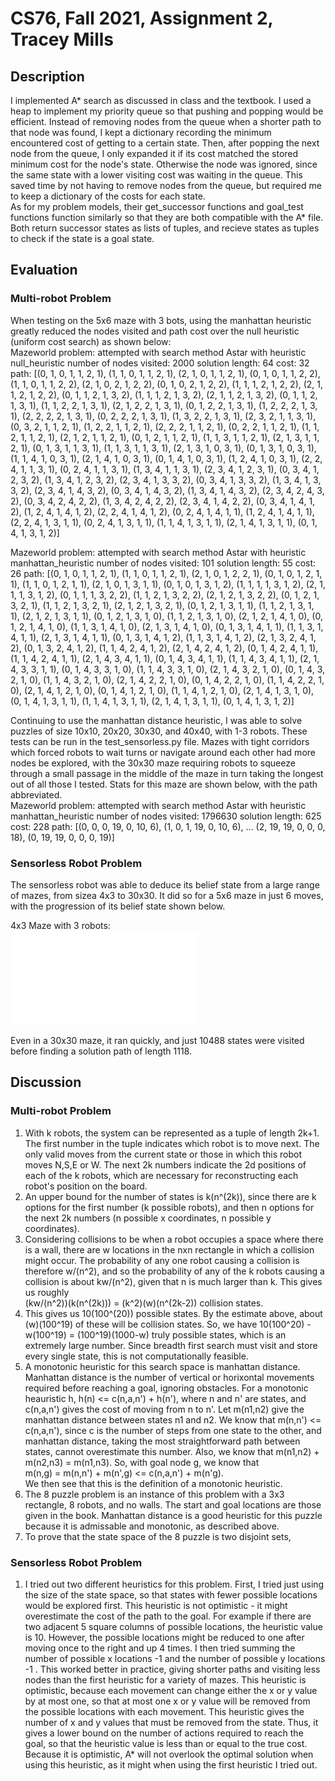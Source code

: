 # CS76, Fall 2021, Assignment 2, Tracey Mills
## Description
I implemented A* search as discussed in class and the textbook. I used a heap to implement my priority queue so that pushing and popping would be efficient. Instead of removing nodes from the queue when a shorter path to that node was found, I kept a dictionary recording the minimum encountered cost of getting to a certain state. Then, after popping the next node from the queue, I only expanded it if its cost matched the stored minimum cost for the node's state. Otherwise the node was ignored, since the same state with a lower visiting cost was waiting in the queue. This saved time by not having to remove nodes from the queue, but required me to keep a dictionary of the costs for each state.  
As for my problem models, their get_successor functions and goal_test functions function similarly so that they are both compatible with the A* file. Both return successor states as lists of tuples, and recieve states as tuples to check if the state is a goal state.

## Evaluation
### Multi-robot Problem
When testing on the 5x6 maze with 3 bots, using the manhattan heuristic greatly reduced the nodes visited and path cost over the null heuristic (uniform cost search) as shown below:  
Mazeworld problem: 
attempted with search method Astar with heuristic null_heuristic
number of nodes visited: 2000
solution length: 64
cost: 32
path: [(0, 1, 0, 1, 1, 2, 1), (1, 1, 0, 1, 1, 2, 1), (2, 1, 0, 1, 1, 2, 1), (0, 1, 0, 1, 1, 2, 2), (1, 1, 0, 1, 1, 2, 2), (2, 1, 0, 2, 1, 2, 2), (0, 1, 0, 2, 1, 2, 2), (1, 1, 1, 2, 1, 2, 2), (2, 1, 1, 2, 1, 2, 2), (0, 1, 1, 2, 1, 3, 2), (1, 1, 1, 2, 1, 3, 2), (2, 1, 1, 2, 1, 3, 2), (0, 1, 1, 2, 1, 3, 1), (1, 1, 2, 2, 1, 3, 1), (2, 1, 2, 2, 1, 3, 1), (0, 1, 2, 2, 1, 3, 1), (1, 2, 2, 2, 1, 3, 1), (2, 2, 2, 2, 1, 3, 1), (0, 2, 2, 2, 1, 3, 1), (1, 3, 2, 2, 1, 3, 1), (2, 3, 2, 1, 1, 3, 1), (0, 3, 2, 1, 1, 2, 1), (1, 2, 2, 1, 1, 2, 1), (2, 2, 2, 1, 1, 2, 1), (0, 2, 2, 1, 1, 2, 1), (1, 1, 2, 1, 1, 2, 1), (2, 1, 2, 1, 1, 2, 1), (0, 1, 2, 1, 1, 2, 1), (1, 1, 3, 1, 1, 2, 1), (2, 1, 3, 1, 1, 2, 1), (0, 1, 3, 1, 1, 3, 1), (1, 1, 3, 1, 1, 3, 1), (2, 1, 3, 1, 0, 3, 1), (0, 1, 3, 1, 0, 3, 1), (1, 1, 4, 1, 0, 3, 1), (2, 1, 4, 1, 0, 3, 1), (0, 1, 4, 1, 0, 3, 1), (1, 2, 4, 1, 0, 3, 1), (2, 2, 4, 1, 1, 3, 1), (0, 2, 4, 1, 1, 3, 1), (1, 3, 4, 1, 1, 3, 1), (2, 3, 4, 1, 2, 3, 1), (0, 3, 4, 1, 2, 3, 2), (1, 3, 4, 1, 2, 3, 2), (2, 3, 4, 1, 3, 3, 2), (0, 3, 4, 1, 3, 3, 2), (1, 3, 4, 1, 3, 3, 2), (2, 3, 4, 1, 4, 3, 2), (0, 3, 4, 1, 4, 3, 2), (1, 3, 4, 1, 4, 3, 2), (2, 3, 4, 2, 4, 3, 2), (0, 3, 4, 2, 4, 2, 2), (1, 3, 4, 2, 4, 2, 2), (2, 3, 4, 1, 4, 2, 2), (0, 3, 4, 1, 4, 1, 2), (1, 2, 4, 1, 4, 1, 2), (2, 2, 4, 1, 4, 1, 2), (0, 2, 4, 1, 4, 1, 1), (1, 2, 4, 1, 4, 1, 1), (2, 2, 4, 1, 3, 1, 1), (0, 2, 4, 1, 3, 1, 1), (1, 1, 4, 1, 3, 1, 1), (2, 1, 4, 1, 3, 1, 1), (0, 1, 4, 1, 3, 1, 2)]

Mazeworld problem: 
attempted with search method Astar with heuristic manhattan_heuristic
number of nodes visited: 101
solution length: 55
cost: 26
path: [(0, 1, 0, 1, 1, 2, 1), (1, 1, 0, 1, 1, 2, 1), (2, 1, 0, 1, 2, 2, 1), (0, 1, 0, 1, 2, 1, 1), (1, 1, 0, 1, 2, 1, 1), (2, 1, 0, 1, 3, 1, 1), (0, 1, 0, 1, 3, 1, 2), (1, 1, 1, 1, 3, 1, 2), (2, 1, 1, 1, 3, 1, 2), (0, 1, 1, 1, 3, 2, 2), (1, 1, 2, 1, 3, 2, 2), (2, 1, 2, 1, 3, 2, 2), (0, 1, 2, 1, 3, 2, 1), (1, 1, 2, 1, 3, 2, 1), (2, 1, 2, 1, 3, 2, 1), (0, 1, 2, 1, 3, 1, 1), (1, 1, 2, 1, 3, 1, 1), (2, 1, 2, 1, 3, 1, 1), (0, 1, 2, 1, 3, 1, 0), (1, 1, 2, 1, 3, 1, 0), (2, 1, 2, 1, 4, 1, 0), (0, 1, 2, 1, 4, 1, 0), (1, 1, 3, 1, 4, 1, 0), (2, 1, 3, 1, 4, 1, 0), (0, 1, 3, 1, 4, 1, 1), (1, 1, 3, 1, 4, 1, 1), (2, 1, 3, 1, 4, 1, 1), (0, 1, 3, 1, 4, 1, 2), (1, 1, 3, 1, 4, 1, 2), (2, 1, 3, 2, 4, 1, 2), (0, 1, 3, 2, 4, 1, 2), (1, 1, 4, 2, 4, 1, 2), (2, 1, 4, 2, 4, 1, 2), (0, 1, 4, 2, 4, 1, 1), (1, 1, 4, 2, 4, 1, 1), (2, 1, 4, 3, 4, 1, 1), (0, 1, 4, 3, 4, 1, 1), (1, 1, 4, 3, 4, 1, 1), (2, 1, 4, 3, 3, 1, 1), (0, 1, 4, 3, 3, 1, 0), (1, 1, 4, 3, 3, 1, 0), (2, 1, 4, 3, 2, 1, 0), (0, 1, 4, 3, 2, 1, 0), (1, 1, 4, 3, 2, 1, 0), (2, 1, 4, 2, 2, 1, 0), (0, 1, 4, 2, 2, 1, 0), (1, 1, 4, 2, 2, 1, 0), (2, 1, 4, 1, 2, 1, 0), (0, 1, 4, 1, 2, 1, 0), (1, 1, 4, 1, 2, 1, 0), (2, 1, 4, 1, 3, 1, 0), (0, 1, 4, 1, 3, 1, 1), (1, 1, 4, 1, 3, 1, 1), (2, 1, 4, 1, 3, 1, 1), (0, 1, 4, 1, 3, 1, 2)]  

Continuing to use the manhattan distance heuristic, I was able to solve puzzles of size 10x10, 20x20, 30x30, and 40x40, with 1-3 robots. These tests can be run in the test_sensorless.py file. Mazes with tight corridors which forced robots to wait turns or navigate around each other had more nodes be explored, with the 30x30 maze requiring robots to squeeze through a small passage in the middle of the maze in turn taking the longest out of all those I tested. Stats for this maze are shown below, with the path abbreviated.  
Mazeworld problem: 
attempted with search method Astar with heuristic manhattan_heuristic
number of nodes visited: 1796630
solution length: 625
cost: 228
path: [(0, 0, 0, 19, 0, 10, 6), (1, 0, 1, 19, 0, 10, 6), ... (2, 19, 19, 0, 0, 0, 18), (0, 19, 19, 0, 0, 0, 19)]

### Sensorless Robot Problem
The sensorless robot was able to deduce its belief state from a large range of mazes, from sizea 4x3 to 30x30. It did so for a 5x6 maze in just 6 moves, with the progression of its belief state shown below.

4x3 Maze with 3 robots:  
![Belief state progression with moves ](./4x3Sensorless.pdf)

Even in a 30x30 maze, it ran quickly, and just 10488 states were visited before finding a solution path of length 1118.

## Discussion
### Multi-robot Problem
1. With k robots, the system can be represented as a tuple of length 2k+1. The first number in the tuple indicates which robot is to move next. The only valid moves from the current state or those in which this robot moves N,S,E or W. The next 2k numbers indicate the 2d positions of each of the k robots, which are necessary for reconstructing each robot's position on the board.
2. An upper bound for the number of states is k(n^(2k)), since there are k options for the first number (k possible robots), and then n options for the next 2k numbers (n possible x coordinates, n possible y coordinates).
3. Considering collisions to be when a robot occupies a space where there is a wall, there are w locations in the nxn rectangle in which a collision might occur. The probability of any one robot causing a collision is therefore w/(n^2), and so the probability of any of the k robots causing a collision is about kw/(n^2), given that n is much larger than k. This gives us roughly  
(kw/(n^2))(k(n^(2k))) = (k^2)(w)(n^(2k-2)) collision states.
4. This gives us 10(100^(20)) possible states. By the estimate above, about (w)(100^19) of these will be collision states. So, we have 10(100^20) - w(100^19) = (100^19)(1000-w) truly possible states, which is an extremely large number. Since breadth first search must visit and store every single state, this is not computationally feasible.
5. A monotonic heuristic for this search space is manhattan distance. Manhattan distance is the number of vertical or horixontal movements required before reaching a goal, ignoring obstacles. For a monotonic heauristic h, h(n) <= c(n,a,n') + h(n'), where n and n' are states, and c(n,a,n') gives the cost of moving from n to n'. Let m(n1,n2) give the manhattan distance between states n1 and n2. We know that m(n,n') <= c(n,a,n'), since c is the number of steps from one state to the other, and manhattan distance, taking the most straightforward path between states, cannot overestimate this number. Also, we know that m(n1,n2) + m(n2,n3) = m(n1,n3). So, with goal node g, we know that  
m(n,g) = m(n,n') + m(n',g) <= c(n,a,n') + m(n'g).  
We then see that this is the definition of a monotonic heuristic.
6. The 8 puzzle problem is an instance of this problem with a 3x3 rectangle, 8 robots, and no walls. The start and goal locations are those given in the book. Manhattan distance is a good heuristic for this puzzle because it is admissable and monotonic, as described above.
7. To prove that the state space of the 8 puzzle is two disjoint sets, 

### Sensorless Robot Problem
1. I tried out two different heuristics for this problem. First, I tried just using the size of the state space, so that states with fewer possible locations would be explored first. This heuristic is not optimistic - it might overestimate the cost of the path to the goal. For example if there are two adjacent 5 square columns of possible locations, the heuristic value is 10. However, the possible locations might be reduced to one after moving once to the right and up 4 times.
I then tried summing the number of possible x locations -1 and the number of possible y locations -1 . This worked better in practice, giving shorter paths and visiting less nodes than the first heuristic for a variety of mazes. This heuristic is optimistic, because each movement can change either the x or y value by at most one, so that at most one x or y value will be removed from the possible locations with each movement. This heuristic gives the number of x and y values that must be removed from the state. Thus, it gives a lower bound on the number of actions required to reach the goal, so that the heuristic value is less than or equal to the true cost. Because it is optimistic, A* will not overlook the optimal solution when using this heuristic, as it might when using the first heuristic I tried out.




